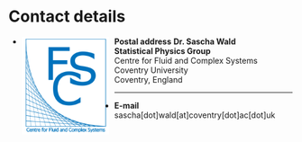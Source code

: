 # Contact details





- **Postal address**
<img src="FCS1.png"
     alt="FCS"
     alt="FCS"
     style="float: left; margin-right: 10px;" 
     width="154"
     height="174" />
**Dr. Sascha Wald**<br>
**Statistical Physics Group**<br>
Centre for Fluid and Complex Systems<br>
Coventry University<br>
Coventry, England


---


- **E-mail**
sascha[dot]wald[at]coventry[dot]ac[dot]uk
